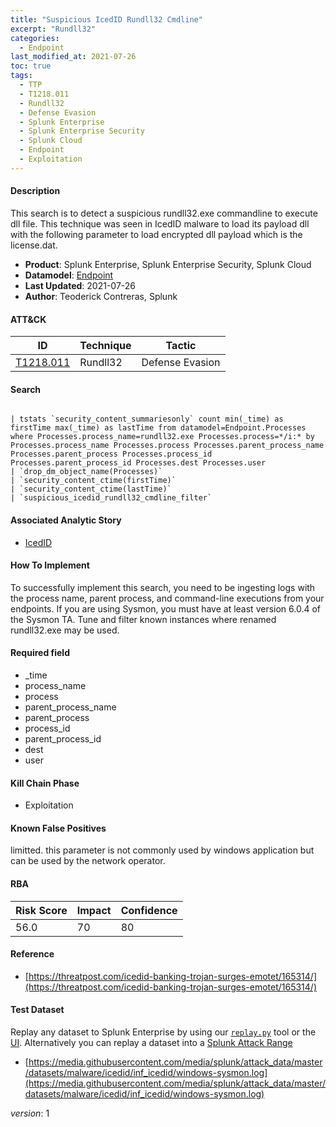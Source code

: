 ```yaml
---
title: "Suspicious IcedID Rundll32 Cmdline"
excerpt: "Rundll32"
categories:
  - Endpoint
last_modified_at: 2021-07-26
toc: true
tags:
  - TTP
  - T1218.011
  - Rundll32
  - Defense Evasion
  - Splunk Enterprise
  - Splunk Enterprise Security
  - Splunk Cloud
  - Endpoint
  - Exploitation
---
```




#### Description

This search is to detect a suspicious rundll32.exe commandline to execute dll file. This technique was seen in IcedID malware to load its payload dll with the following parameter to load encrypted dll payload which is the license.dat.

- **Product**: Splunk Enterprise, Splunk Enterprise Security, Splunk Cloud
- **Datamodel**: [Endpoint](https://docs.splunk.com/Documentation/CIM/latest/User/Endpoint)
- **Last Updated**: 2021-07-26
- **Author**: Teoderick Contreras, Splunk


#### ATT&CK

| ID          | Technique   | Tactic       |
| ----------- | ----------- |--------------|
| [T1218.011](https://attack.mitre.org/techniques/T1218/011/) | Rundll32 | Defense Evasion |


#### Search

```

| tstats `security_content_summariesonly` count min(_time) as firstTime max(_time) as lastTime from datamodel=Endpoint.Processes where Processes.process_name=rundll32.exe Processes.process=*/i:* by  Processes.process_name Processes.process Processes.parent_process_name Processes.parent_process Processes.process_id Processes.parent_process_id Processes.dest Processes.user 
| `drop_dm_object_name(Processes)` 
| `security_content_ctime(firstTime)` 
| `security_content_ctime(lastTime)` 
| `suspicious_icedid_rundll32_cmdline_filter`
```

#### Associated Analytic Story
* [IcedID](_stories/icedid)


#### How To Implement
To successfully implement this search, you need to be ingesting logs with the process name, parent process, and command-line executions from your endpoints. If you are using Sysmon, you must have at least version 6.0.4 of the Sysmon TA. Tune and filter known instances where renamed rundll32.exe may be used.

#### Required field
* _time
* process_name
* process
* parent_process_name
* parent_process
* process_id
* parent_process_id
* dest
* user


#### Kill Chain Phase
* Exploitation


#### Known False Positives
limitted. this parameter is not commonly used by windows application but can be used by the network operator.



#### RBA

| Risk Score  | Impact      | Confidence   |
| ----------- | ----------- |--------------|
| 56.0 | 70 | 80 |



#### Reference

* [https://threatpost.com/icedid-banking-trojan-surges-emotet/165314/](https://threatpost.com/icedid-banking-trojan-surges-emotet/165314/)



#### Test Dataset
Replay any dataset to Splunk Enterprise by using our [`replay.py`](https://github.com/splunk/attack_data#using-replaypy) tool or the [UI](https://github.com/splunk/attack_data#using-ui).
Alternatively you can replay a dataset into a [Splunk Attack Range](https://github.com/splunk/attack_range#replay-dumps-into-attack-range-splunk-server)

* [https://media.githubusercontent.com/media/splunk/attack_data/master/datasets/malware/icedid/inf_icedid/windows-sysmon.log](https://media.githubusercontent.com/media/splunk/attack_data/master/datasets/malware/icedid/inf_icedid/windows-sysmon.log)


_version_: 1